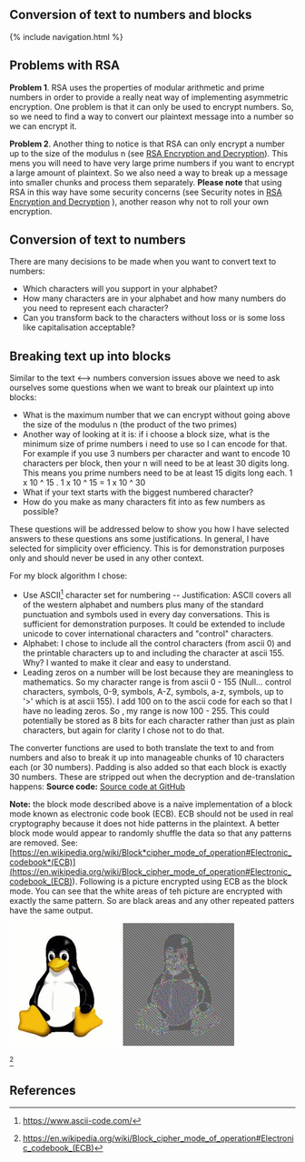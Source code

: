 ## Conversion of text to numbers and blocks

{% include navigation.html %}

## Problems with RSA

**Problem 1**. RSA uses the properties of modular arithmetic and prime numbers in order to provide a really neat way of implementing asymmetric encryption. One problem is that it can only be used to encrypt numbers. So, so we need to find a way to convert our plaintext message into a number so we can encrypt it.

**Problem 2**. Another thing to notice is that RSA can only encrypt a number up to the size of the modulus n (see <a href="rsa">RSA Encryption and Decryption</a>). This mens you will need to have very large prime numbers if you want to encrypt a large amount of plaintext. So we also need a way to break up a message into smaller chunks and process them separately. **Please note** that using RSA in this way have some security concerns (see Security notes in <a href="rsa">RSA Encryption and Decryption</a> ), another reason why not to roll your own encryption.

## Conversion of text to numbers

There are many decisions to be made when you want to convert text to numbers:

- Which characters will you support in your alphabet?
- How many characters are in your alphabet and how many numbers do you need to represent each character?
- Can you transform back to the characters without loss or is some loss like capitalisation acceptable?

## Breaking text up into blocks

Similar to the text <--> numbers conversion issues above we need to ask ourselves some questions when we want to break our plaintext up into blocks:

- What is the maximum number that we can encrypt without going above the size of the modulus n (the product of the two primes)
- Another way of looking at it is: if i choose a block size, what is the minimum size of prime numbers i need to use so I can encode for that. For example if you use 3 numbers per character and want to encode 10 characters per block, then your n will need to be at least 30 digits long. This means you prime numbers need to be at least 15 digits long each. 1 x 10 ^ 15 . 1 x 10 ^ 15 = 1 x 10 ^ 30
- What if your text starts with the biggest numbered character?
- How do you make as many characters fit into as few numbers as possible?

These questions will be addressed below to show you how I have selected answers to these questions ans some justifications. In general, I have selected for simplicity over efficiency. This is for demonstration purposes only and should never be used in any other context.

For my block algorithm I chose:

- Use ASCII[^ascii] character set for numbering
  -- Justification: ASCII covers all of the western alphabet and numbers plus many of the standard punctuation and symbols used in every day conversations. This is sufficient for demonstration purposes. It could be extended to include unicode to cover international characters and "control" characters.
- Alphabet: I chose to include all the control characters (from ascii 0) and the printable characters up to and including the character at ascii 155. Why? I wanted to make it clear and easy to understand.
- Leading zeros on a number will be lost because they are meaningless to mathematics. So my character range is from ascii 0 - 155 (Null... control characters, symbols, 0-9, symbols, A-Z, symbols, a-z, symbols, up to '>' which is at ascii 155). I add 100 on to the ascii code for each so that I have no leading zeros. So , my range is now 100 - 255. This could potentially be stored as 8 bits for each character rather than just as plain characters, but again for clarity I chose not to do that.

The converter functions are used to both translate the text to and from numbers and also to break it up into manageable chunks of 10 characters each (or 30 numbers). Padding is also added so that each block is exactly 30 numbers. These are stripped out when the decryption and de-translation happens:
**Source code:** [Source code at GitHub](https://github.com/nhoyle-unsw/learn-encryption-with-python/blob/main/converter.py)

**Note:** the block mode described above is a naive implementation of a block mode known as electronic code book (ECB). ECB should not be used in real cryptography because it does not hide patterns in the plaintext. A better block mode would appear to randomly shuffle the data so that any patterns are removed. See: [https://en.wikipedia.org/wiki/Block*cipher_mode_of_operation#Electronic_codebook*(ECB)](<https://en.wikipedia.org/wiki/Block_cipher_mode_of_operation#Electronic_codebook_(ECB)>). Following is a picture encrypted using ECB as the block mode. You can see that the white areas of teh picture are encrypted with exactly the same pattern. So are black areas and any other repeated patters have the same output.

![](./images/Tux.jpg) ![](./images/Tux_ecb.jpg)

[^ecb]

## References

[^1]: <https://stackoverflow.com/questions/4528982/convert-alphabet-letters-to-number-in-python>
[^ascii]: <https://www.ascii-code.com/>
[^max-rsa-size]: <https://info.townsendsecurity.com/bid/29195/how-much-data-can-you-encrypt-with-rsa-keys>
[^string-to-integer]: <https://www.geeksforgeeks.org/convert-string-to-integer-in-python/>
[^iterate-over-nth-character]: <https://stackoverflow.com/questions/51121911/iterate-over-every-nth-element-in-string-in-loop-python>
[^split-string-nth-character]: <https://stackoverflow.com/questions/9475241/split-string-every-nth-character>
[^ascii-value-of-char]: <https://stackoverflow.com/questions/227459/how-to-get-the-ascii-value-of-a-character>
[^ecb]: <https://en.wikipedia.org/wiki/Block_cipher_mode_of_operation#Electronic_codebook_(ECB)>
